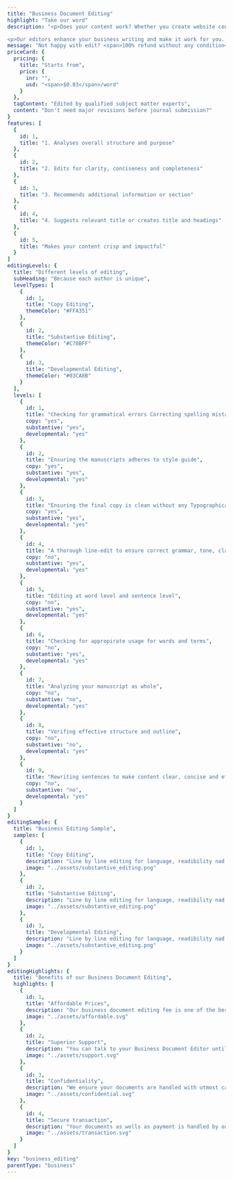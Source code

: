 ```yaml
---
title: "Business Document Editing"
highlight: "Take our word"
description: "<p>Does your content work? Whether you create website content or white paper or blogpost or product presentation, each of these has a purpose - convey the right message at the right place. But, most often content is not tailored to the medium or audience.</p>

<p>Our editors enhance your business writing and make it work for you. Business Document Editing is not just grammar and spell check. Our Business Document Editor,</p>"
message: "Not happy with edit? <span>100% refund without any condition</span>"
priceCard: {
  pricing: {
    title: "Starts from",
    price: {
      inr: "",
      usd: "<span>$0.03</span>/word"
    }
  },
  tagContent: "Edited by qualified subject matter experts",
  content: "Don't need major revisions before journal submission?"
}
features: [
  {
    id: 1,
    title: "1. Analyses overall structure and purpose"
  },
  {
    id: 2,
    title: "2. Edits for clarity, conciseness and completeness"
  },
  {
    id: 3,
    title: "3. Recommends additional information or section"
  },
  {
    id: 4,
    title: "4. Suggests relevant title or creates title and headings"
  },
  {
    id: 5,
    title: "Makes your content crisp and impactful"
  }
]
editingLevels: {
  title: "Different levels of editing",
  subHeading: "Because each author is unique",
  levelTypes: [
    {
      id: 1,
      title: "Copy Editing",
      themeColor: "#FFA351"
    },
    {
      id: 2,
      title: "Substantive Editing",
      themeColor: "#C78BFF"
    },
    {
      id: 3,
      title: "Developmental Editing",
      themeColor: "#03CA8B"
    }
  ],
  levels: [
    {
      id: 1,
      title: "Checking for grammatical errors Correcting spelling mistakes",
      copy: "yes",
      substantive: "yes",
      developmental: "yes"
    },
    {
      id: 2,
      title: "Ensuring the manuscripts adheres to style guide",
      copy: "yes",
      substantive: "yes",
      developmental: "yes"
    },
    {
      id: 3,
      title: "Ensuring the final copy is clean without any Typographical or other errors",
      copy: "yes",
      substantive: "yes",
      developmental: "yes"
    },
    {
      id: 4,
      title: "A thorough line-edit to ensure correct grammar, tone, clarity and consistency",
      copy: "no",
      substantive: "yes",
      developmental: "yes"
    },
    {
      id: 5,
      title: "Editing at word level and sentence level",
      copy: "no",
      substantive: "yes",
      developmental: "yes"
    },
    {
      id: 6,
      title: "Checking for appropirate usage for words and terms",
      copy: "no",
      substantive: "yes",
      developmental: "yes"
    },
    {
      id: 7,
      title: "Analyzing your manuscript as whole",
      copy: "no",
      substantive: "no",
      developmental: "yes"
    },
    {
      id: 8,
      title: "Verifing effective structure and outline",
      copy: "no",
      substantive: "no",
      developmental: "yes"
    },
    {
      id: 9,
      title: "Rewriting sentences to make content clear, concise and effective",
      copy: "no",
      substantive: "no",
      developmental: "yes"
    }
  ]
}
editingSample: {
  title: "Business Editing Sample",
  samples: [
    {
      id: 1,
      title: "Copy Editing",
      description: "Line by line editing for language, readibility nad technical learning improvement",
      image: "../assets/substantive_editing.png"
    },
    {
      id: 2,
      title: "Substantive Editing",
      description: "Line by line editing for language, readibility nad technical learning improvement",
      image: "../assets/substantive_editing.png"
    },
    {
      id: 3,
      title: "Developmental Editing",
      description: "Line by line editing for language, readibility nad technical learning improvement",
      image: "../assets/substantive_editing.png"
    }
  ]
}
editingHighlights: {
  title: "Benefits of our Business Document Editing",
  highlights: [
    {
      id: 1,
      title: "Affordable Prices",
      description: "Our business document editing fee is one of the best in the industry for the level of quality work we offer.",
      image: "../assets/affordable.svg"
    },
    {
      id: 2,
      title: "Superior Support",
      description: "You can talk to your Business Document Editor until you are satisfied with our editing service, get your queries answered via email or chat and send your manuscript after review from the author for further check.",
      image: "../assets/support.svg"
    },
    {
      id: 3,
      title: "Confidentiality",
      description: "We ensure your documents are handled with utmost care. We can sign NDA if necessary.",
      image: "../assets/confidential.svg"
    },
    {
      id: 4,
      title: "Secure transaction",
      description: "Your documents as wells as payment is handled by our secure website which has passed the best level of security testing in the industry.",
      image: "../assets/transaction.svg"
    }
  ]
}
key: "business_editing"
parentType: "business"
---
```

